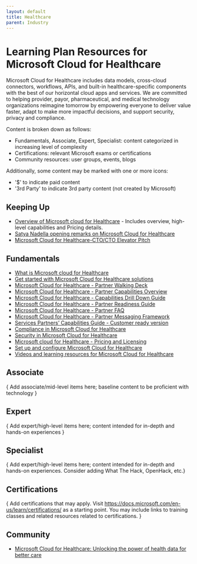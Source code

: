 ```yaml
---
layout: default
title: Healthcare
parent: Industry
---
```


# Learning Plan Resources for Microsoft Cloud for Healthcare

Microsoft Cloud for Healthcare includes data models, cross-cloud connectors, workflows, APIs, and built-in healthcare-specific components with the best of our horizontal cloud apps and services. We are committed to helping provider, payor, pharmaceutical, and medical technology organizations reimagine tomorrow by empowering everyone to deliver value faster, adapt to make more impactful decisions, and support security, privacy and compliance.

Content is broken down as follows:
* Fundamentals, Associate, Expert, Specialist: content categorized in increasing level of complexity
* Certifications: relevant Microsoft exams or certifications
* Community resources: user groups, events, blogs

Additionally, some content may be marked with one or more icons:
* '$' to indicate paid content
* '3rd Party' to indicate 3rd party content (not created by Microsoft)

## Keeping Up

* [Overview of Microsoft cloud for Healthcare](https://www.microsoft.com/en-us/industry/health/microsoft-cloud-for-healthcare) - Includes overview, high-level capabilities and Pricing details.
* [Satya Nadella opening remarks on Microsoft Cloud for Healthcare](https://www.youtube.com/watch?v=KVK7AUCSfUs&feature=youtu.be)
* [Microsoft Cloud for Healthcare-CTO/CTO Elevator Pitch](./Assets/Microsoft%20Cloud%20for%20Healthcare%20-%20Partner%20Ready.pptx) 

## Fundamentals

* [What is Microsoft cloud for Healthcare](https://docs.microsoft.com/en-us/industry/healthcare/overview)
* [Get started with Microsoft Cloud for Healthcare solutions](https://docs.microsoft.com/en-us/learn/modules/get-started-healthcare)
* [Microsoft Cloud for Healthcare - Partner Walking Deck](https://assetsprod.microsoft.com/mpn/en-us/microsoft-cloud-for-healthcare-partner-walking-deck.pdf)
* [Microsoft Cloud for Healthcare - Partner Capabilities Overview](https://assetsprod.microsoft.com/mpn/en-us/microsoft-cloud-for-healthcare-partner-capabilities-overview-guide.pdf)
* [Microsoft Cloud for Healthcare - Capabilities Drill Down Guide](https://assetsprod.microsoft.com/mpn/en-us/microsoft-cloud-for-healthcare-partner-capabilities-drill-down-guide.pptx)
* [Microsoft Cloud for Healthcare - Partner Readiness Guide](https://assetsprod.microsoft.com/mpn/en-us/microsoft-cloud-for-healthcare-partner-readiness-guide.pdf)
* [Microsoft Cloud for Healthcare - Partner FAQ](https://assetsprod.microsoft.com/mpn/en-us/microsoft-cloud-for-healthcare-partner-faq-confidential.pdf)
* [Microsoft Cloud for Healthcare - Partner Messaging Framework](https://assetsprod.microsoft.com/mpn/en-us/microsoft-cloud-for-healthcare-through-partner-messaging-framework.docx)
* [Services Partners’ Capabilities Guide - Customer ready version](https://assetsprod.microsoft.com/mpn/en-us/microsoft-cloud-for-healthcare-services-partners-capabilities-guide.pdf)
* [Compliance in Microsoft Cloud for Healthcare](https://docs.microsoft.com/en-us/industry/healthcare/compliance-overview)
* [Security in Microsoft Cloud for Healthcare](https://docs.microsoft.com/en-us/industry/healthcare/security-overview)
* [Microsoft cloud for Healthcare - Pricing and Licensing](https://docs.microsoft.com/en-us/industry/healthcare/buy)
* [Set up and configure Microsoft Cloud for Healthcare](https://docs.microsoft.com/en-us/industry/healthcare/configure-cloud-for-healthcare)
* [Videos and learning resources for Microsoft Cloud for Healthcare](https://docs.microsoft.com/en-us/industry/healthcare/training-videos)

## Associate

{ Add associate/mid-level items here; baseline content to be proficient with technology }


## Expert

{ Add expert/high-level items here; content intended for in-depth and hands-on experiences }


## Specialist

{ Add expert/high-level items here; content intended for in-depth and hands-on experiences.  Consider adding What The Hack, OpenHack, etc.}


## Certifications

{ Add certifications that may apply. Visit https://docs.microsoft.com/en-us/learn/certifications/ as a starting point.  You may include links to training classes and related resources related to certifications.  }


## Community

* [Microsoft Cloud for Healthcare: Unlocking the power of health data for better care](https://azure.microsoft.com/en-us/blog/microsoft-cloud-for-healthcare-unlocking-the-power-of-health-data-for-better-care/)
